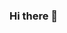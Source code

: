 ### Hi there 👋

<!--
**thinh29112001/thinh29112001** is a ✨ _special_ ✨ repository because its `README.md` (this file) appears on your GitHub profile.

Here are some ideas to get you started:

- 🔭 I’m currently researching on control algorithm in AC servo driver.
- 🌱 I’m currently learning PID, Fuzzy control and STM32 Embedded system.
- 📫 How to reach me: nphucthinh2001@gmail.com
-->
